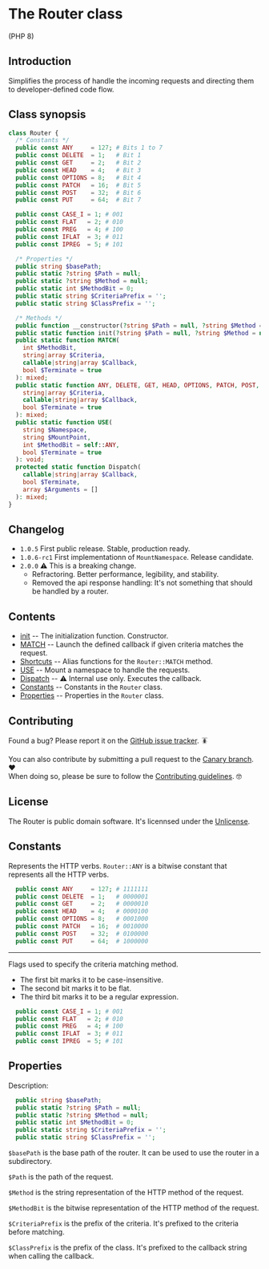 # The Router class

(PHP 8)

## Introduction

Simplifies the process of handle the incoming requests and directing them to
developer-defined code flow.

## Class synopsis

```php
class Router {
  /* Constants */
  public const ANY     = 127; # Bits 1 to 7
  public const DELETE  = 1;   # Bit 1
  public const GET     = 2;   # Bit 2
  public const HEAD    = 4;   # Bit 3
  public const OPTIONS = 8;   # Bit 4
  public const PATCH   = 16;  # Bit 5
  public const POST    = 32;  # Bit 6
  public const PUT     = 64;  # Bit 7

  public const CASE_I = 1; # 001
  public const FLAT   = 2; # 010
  public const PREG   = 4; # 100
  public const IFLAT  = 3; # 011
  public const IPREG  = 5; # 101

  /* Properties */
  public string $basePath;
  public static ?string $Path = null;
  public static ?string $Method = null;
  public static int $MethodBit = 0;
  public static string $CriteriaPrefix = '';
  public static string $ClassPrefix = '';

  /* Methods */
  public function __constructor(?string $Path = null, ?string $Method = null);
  public static function init(?string $Path = null, ?string $Method = null): string;
  public static function MATCH(
    int $MethodBit,
    string|array $Criteria,
    callable|string|array $Callback,
    bool $Terminate = true
  ): mixed;
  public static function ANY, DELETE, GET, HEAD, OPTIONS, PATCH, POST, PUT(
    string|array $Criteria,
    callable|string|array $Callback,
    bool $Terminate = true
  ): mixed;
  public static function USE(
    string $Namespace,
    string $MountPoint,
    int $MethodBit = self::ANY,
    bool $Terminate = true
  ): void;
  protected static function Dispatch(
    callable|string|array $Callback,
    bool $Terminate,
    array $Arguments = []
  ): mixed;
}
```

## Changelog

- `1.0.5` First public release. Stable, production ready.
- `1.0.6-rc1` First implementationn of `MountNamespace`. Release candidate.
- `2.0.0` :warning: This is a breaking change.
  - Refractoring. Better performance, legibility, and stability.
  - Removed the api response handling: It's not something that should be handled
    by a router.

## Contents

- [init] -- The initialization function. Constructor.
- [MATCH] -- Launch the defined callback if given criteria matches the request.
- [Shortcuts] -- Alias functions for the `Router::MATCH` method.
- [USE] -- Mount a namespace to handle the requests.
- [Dispatch] -- :warning: Internal use only. Executes the callback.
- [Constants] -- Constants in the `Router` class.
- [Properties] -- Properties in the `Router` class.

[init]: function.init.md
[MATCH]: function.match.md
[Shortcuts]: function.shortcuts.md
[USE]: function.use.md
[Dispatch]: function.dispatch.md
[Constants]: Class.md#constants
[Properties]: Class.md#properties

## Contributing

Found a bug? Please report it on the [GitHub issue tracker]. :cockroach:

You can also contribute by submitting a pull request to the [Canary branch].
:heart: <br>
When doing so, please be sure to follow the [Contributing guidelines].
:nerd_face:

[GitHub issue tracker]: https://github.com/Perritu/Router/issues/new/choose
[Canary branch]: https://github.com/Perritu/Router/tree/Canary
[Contributing guidelines]: docs.contributing.md

## License

The Router is public domain software. It's licennsed under the [Unlicense].

[Unlicense]: ../LICENSE.txt

## Constants <a name="constants"></a>

Represents the HTTP verbs. `Router::ANY` is a bitwise constant that represents
all the HTTP verbs.

```php
  public const ANY     = 127; # 1111111
  public const DELETE  = 1;   # 0000001
  public const GET     = 2;   # 0000010
  public const HEAD    = 4;   # 0000100
  public const OPTIONS = 8;   # 0001000
  public const PATCH   = 16;  # 0010000
  public const POST    = 32;  # 0100000
  public const PUT     = 64;  # 1000000
```

-----

Flags used to specify the criteria matching method.

- The first bit marks it to be case-insensitive.
- The second bit marks it to be flat.
- The third bit marks it to be a regular expression.

```php
  public const CASE_I = 1; # 001
  public const FLAT   = 2; # 010
  public const PREG   = 4; # 100
  public const IFLAT  = 3; # 011
  public const IPREG  = 5; # 101
```

## Properties <a name="properties"></a>

Description:

```php
  public string $basePath;
  public static ?string $Path = null;
  public static ?string $Method = null;
  public static int $MethodBit = 0;
  public static string $CriteriaPrefix = '';
  public static string $ClassPrefix = '';
```

`$basePath` is the base path of the router. It can be used to use the router in
a subdirectory.

`$Path` is the path of the request.

`$Method` is the string representation of the HTTP method of the request.

`$MethodBit` is the bitwise representation of the HTTP method of the request.

`$CriteriaPrefix` is the prefix of the criteria. It's prefixed to the criteria
before matching.

`$ClassPrefix` is the prefix of the class. It's prefixed to the callback string
when calling the callback.
